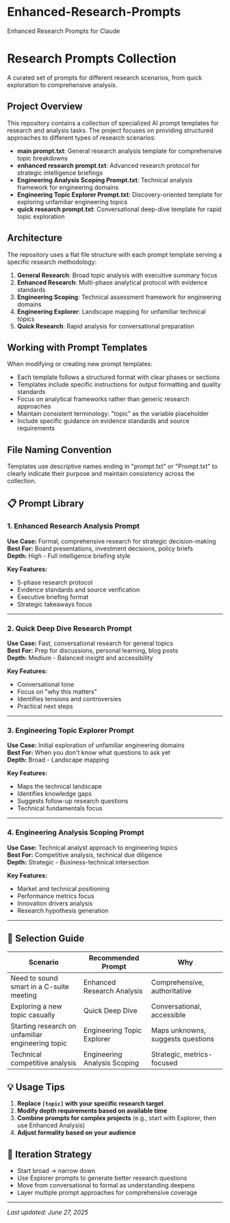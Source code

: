 # Enhanced-Research-Prompts
Enhanced Research Prompts for Claude
# Research Prompts Collection

A curated set of prompts for different research scenarios, from quick exploration to comprehensive analysis.
## Project Overview

This repository contains a collection of specialized AI prompt templates for research and analysis tasks. The project focuses on providing structured approaches to different types of research scenarios:

- **main prompt.txt**: General research analysis template for comprehensive topic breakdowns
- **enhanced research prompt.txt**: Advanced research protocol for strategic intelligence briefings
- **Engineering Analysis Scoping Prompt.txt**: Technical analysis framework for engineering domains
- **Engineering Topic Explorer Prompt.txt**: Discovery-oriented template for exploring unfamiliar engineering topics
- **quick research prompt.txt**: Conversational deep-dive template for rapid topic exploration

## Architecture

The repository uses a flat file structure with each prompt template serving a specific research methodology:

1. **General Research**: Broad topic analysis with executive summary focus
2. **Enhanced Research**: Multi-phase analytical protocol with evidence standards
3. **Engineering Scoping**: Technical assessment framework for engineering domains
4. **Engineering Explorer**: Landscape mapping for unfamiliar technical topics
5. **Quick Research**: Rapid analysis for conversational preparation

## Working with Prompt Templates

When modifying or creating new prompt templates:

- Each template follows a structured format with clear phases or sections
- Templates include specific instructions for output formatting and quality standards
- Focus on analytical frameworks rather than generic research approaches
- Maintain consistent terminology: "topic" as the variable placeholder
- Include specific guidance on evidence standards and source requirements

## File Naming Convention

Templates use descriptive names ending in "prompt.txt" or "Prompt.txt" to clearly indicate their purpose and maintain consistency across the collection.
## 📋 Prompt Library

### 1. Enhanced Research Analysis Prompt
**Use Case:** Formal, comprehensive research for strategic decision-making  
**Best For:** Board presentations, investment decisions, policy briefs  
**Depth:** High - Full intelligence briefing style  

**Key Features:**
- 5-phase research protocol
- Evidence standards and source verification
- Executive briefing format
- Strategic takeaways focus

---

### 2. Quick Deep Dive Research Prompt  
**Use Case:** Fast, conversational research for general topics  
**Best For:** Prep for discussions, personal learning, blog posts  
**Depth:** Medium - Balanced insight and accessibility  

**Key Features:**
- Conversational tone
- Focus on "why this matters"
- Identifies tensions and controversies
- Practical next steps

---

### 3. Engineering Topic Explorer Prompt
**Use Case:** Initial exploration of unfamiliar engineering domains  
**Best For:** When you don't know what questions to ask yet  
**Depth:** Broad - Landscape mapping  

**Key Features:**
- Maps the technical landscape
- Identifies knowledge gaps
- Suggests follow-up research questions
- Technical fundamentals focus

---

### 4. Engineering Analysis Scoping Prompt
**Use Case:** Technical analyst approach to engineering topics  
**Best For:** Competitive analysis, technical due diligence  
**Depth:** Strategic - Business-technical intersection  

**Key Features:**
- Market and technical positioning
- Performance metrics focus
- Innovation drivers analysis
- Research hypothesis generation

---

## 🎯 Selection Guide

| Scenario | Recommended Prompt | Why |
|----------|-------------------|-----|
| Need to sound smart in a C-suite meeting | Enhanced Research Analysis | Comprehensive, authoritative |
| Exploring a new topic casually | Quick Deep Dive | Conversational, accessible |
| Starting research on unfamiliar engineering topic | Engineering Topic Explorer | Maps unknowns, suggests questions |
| Technical competitive analysis | Engineering Analysis Scoping | Strategic, metrics-focused |

## 💡 Usage Tips

1. **Replace `[topic]` with your specific research target**
2. **Modify depth requirements based on available time**
3. **Combine prompts for complex projects** (e.g., start with Explorer, then use Enhanced Analysis)
4. **Adjust formality based on your audience**

## 🔄 Iteration Strategy

- Start broad → narrow down
- Use Explorer prompts to generate better research questions
- Move from conversational to formal as understanding deepens
- Layer multiple prompt approaches for comprehensive coverage

---

*Last updated: June 27, 2025*
